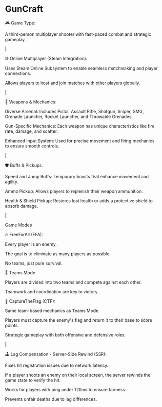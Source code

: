 # GunCraft

🎮 Game Type:

A third-person multiplayer shooter with fast-paced combat and strategic gameplay.

|

🌐 Online Multiplayer (Steam Integration):

Uses Steam Online Subsystem to enable seamless matchmaking and player connections.

Allows players to host and join matches with other players globally.

|

🔫 Weapons & Mechanics:

Diverse Arsenal: Includes Pistol, Assault Rifle, Shotgun, Sniper, SMG, Grenade Launcher, Rocket Launcher, and Throwable Grenades.

Gun-Specific Mechanics: Each weapon has unique characteristics like fire rate, damage, and scatter.

Enhanced Input System: Used for precise movement and firing mechanics to ensure smooth controls.

|

🛡️ Buffs & Pickups:

Speed and Jump Buffs: Temporary boosts that enhance movement and agility.

Ammo Pickup: Allows players to replenish their weapon ammunition.

Health & Shield Pickup: Restores lost health or adds a protective shield to absorb damage.

|

Game Modes

🔥 FreeForAll (FFA):

Every player is an enemy.

The goal is to eliminate as many players as possible.

No teams, just pure survival.


🔵 Teams Mode:

Players are divided into two teams and compete against each other.

Teamwork and coordination are key to victory.


🚩 CaptureTheFlag (CTF):

Same team-based mechanics as Teams Mode.

Players must capture the enemy's flag and return it to their base to score points.

Strategic gameplay with both offensive and defensive roles.

|

🕹️ Lag Compensation - Server-Side Rewind (SSR):

Fixes hit registration issues due to network latency.

If a player shoots an enemy on their local screen, the server rewinds the game state to verify the hit.

Works for players with ping under 120ms to ensure fairness.

Prevents unfair deaths due to lag differences.
